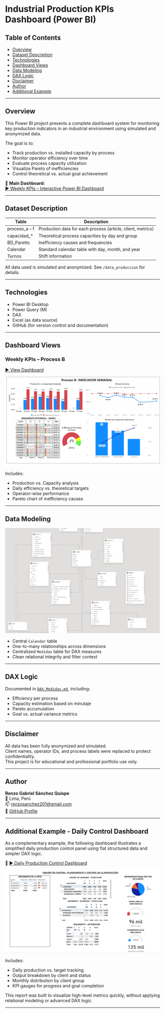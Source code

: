 # Industrial Production KPIs Dashboard (Power BI)

## Table of Contents

- [Overview](#overview)
- [Dataset Description](#dataset-description)
- [Technologies](#technologies)
- [Dashboard Views](#dashboard-views)
- [Data Modeling](#data-modeling)
- [DAX Logic](#dax-logic)
- [Disclaimer](#disclaimer)
- [Author](#author)
- [Additional Example](#additional-example---daily-control-dashboard)

---

## Overview

This Power BI project presents a complete dashboard system for monitoring key production indicators in an industrial environment using simulated and anonymized data.

The goal is to:
- Track production vs. installed capacity by process
- Monitor operator efficiency over time
- Evaluate process capacity utilization
- Visualize Pareto of inefficiencies
- Control theoretical vs. actual goal achievement

🔗 **Main Dashboard:**  
[▶️ Weekly KPIs – Interactive Power BI Dashboard](https://app.powerbi.com/view?r=eyJrIjoiMzAxMjAyYzctMGM5My00NDk3LTg4NjAtN2I4ZmE4MDgwZjZkIiwidCI6IjdmMDBjMGNjLTE3NzgtNDBlOS1iMTAzLWU2N2Q1MGE0NWMwZSJ9)

---

## Dataset Description

| Table            | Description                                                  |
|------------------|--------------------------------------------------------------|
| proceso_a – f    | Production data for each process (article, client, metrics)  |
| capacidad_*      | Theoretical process capacities by day and group              |
| BD_Paretto       | Inefficiency causes and frequencies                          |
| Calendar         | Standard calendar table with day, month, and year            |
| Turnos           | Shift information                                            |

All data used is simulated and anonymized. See `/data_produccion` for details.

---

## Technologies

- Power BI Desktop
- Power Query (M)
- DAX
- Excel (as data source)
- GitHub (for version control and documentation)

---

## Dashboard Views

### Weekly KPIs – Process B  
[▶️ View Dashboard](https://app.powerbi.com/view?r=eyJrIjoiMzAxMjAyYzctMGM5My00NDk3LTg4NjAtN2I4ZmE4MDgwZjZkIiwidCI6IjdmMDBjMGNjLTE3NzgtNDBlOS1iMTAzLWU2N2Q1MGE0NWMwZSJ9)

![Weekly KPI](./screenshots/dashboard_kpi_semanal.png)

Includes:
- Production vs. Capacity analysis
- Daily efficiency vs. theoretical targets
- Operator-wise performance
- Pareto chart of inefficiency causes

---

## Data Modeling

![Data Model](./screenshots/modelo_relacional_powerbi.png)

- Central `Calendar` table  
- One-to-many relationships across dimensions  
- Centralized `Medidas` table for DAX measures  
- Clean relational integrity and filter context  

---

## DAX Logic

Documented in [`DAX_Medidas.md`](./DAX_Medidas.md), including:

- Efficiency per process
- Capacity estimation based on minutaje
- Pareto accumulation
- Goal vs. actual variance metrics

---

## Disclaimer

All data has been fully anonymized and simulated.  
Client names, operator IDs, and process labels were replaced to protect confidentiality.  
This project is for educational and professional portfolio use only.

---

## Author

**Renzo Gabriel Sánchez Quispe**  
📍 Lima, Perú  
📫 renzosanchez201@gmail.com  
🔗 [GitHub Profile](https://github.com/renzosan25)

---

## Additional Example - Daily Control Dashboard

As a complementary example, the following dashboard illustrates a simplified daily production control panel using flat structured data and simpler DAX logic.

🔗 [▶️ Daily Production Control Dashboard](https://app.powerbi.com/view?r=eyJrIjoiYzlkMmRhNGEtZWUwYy00MWNmLWE5YTItZGFiMjVlMmZlNTNlIiwidCI6IjdmMDBjMGNjLTE3NzgtNDBlOS1iMTAzLWU2N2Q1MGE0NWMwZSJ9)

![Production Control](./screenshots/dashboard_control_salidas.png)

Includes:
- Daily production vs. target tracking
- Output breakdown by client and status
- Monthly distribution by client group
- KPI gauges for progress and goal completion

This report was built to visualize high-level metrics quickly, without applying relational modeling or advanced DAX logic.

---

